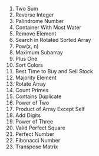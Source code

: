 1. Two Sum
7. Reverse Integer
9. Palindrome Number
11. Container With Most Water
27. Remove Element
33. Search in Rotated Sorted Array
50. Pow(x, n)
53. Maximum Subarray
66. Plus One
75. Sort Colors
121. Best Time to Buy and Sell Stock
169. Majority Element
189. Rotate Array
204. Count Primes
217. Contains Duplicate
231. Power of Two
238. Product of Array Except Self
258. Add Digits
326. Power of Three
367. Valid Perfect Square
507. Perfect Number
509. Fibonacci Number
867. Transpose Matrix